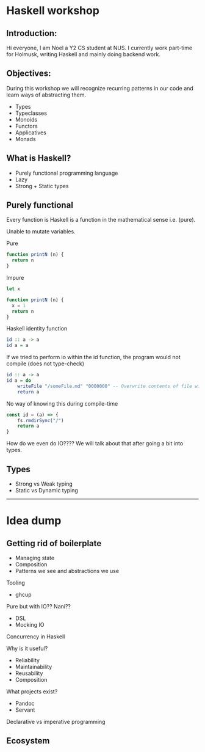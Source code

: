 # Haskell workshop

## Introduction:
Hi everyone, I am Noel a Y2 CS student at NUS. I currently work part-time for Holmusk, writing Haskell and mainly doing backend work.

## Objectives:
During this workshop we will recognize recurring patterns in our code and learn ways of abstracting them.

- Types
- Typeclasses
- Monoids
- Functors
- Applicatives
- Monads

## What is Haskell?
- Purely functional programming language
- Lazy
- Strong + Static types

## Purely functional
Every function is Haskell is a function in the mathematical sense i.e. (pure).

Unable to mutate variables.

Pure
```js
function printN (n) {
  return n
}
```

Impure
```js
let x

function printN (n) {
  x = 1
  return n
}
```

Haskell identity function
``` haskell
id :: a -> a
id a = a
```

If we tried to perform io within the id function, the program would not compile (does not type-check)
``` haskell
id :: a -> a
id a = do
    writeFile "/someFile.md" "0000000" -- Overwrite contents of file with 00000000
    return a
```

No way of knowing this during compile-time
``` javascript
const id = (a) => {
    fs.rmdirSync("/")
    return a
}
```

How do we even do IO????
We will talk about that after going a bit into types.

## Types
- Strong vs Weak typing
- Static vs Dynamic typing

---

# Idea dump

## Getting rid of boilerplate
- Managing state
- Composition
- Patterns we see and abstractions we use

Tooling
- ghcup


Pure but with IO?? Nani??
- DSL
- Mocking IO

Concurrency in Haskell

Why is it useful?
- Reliability
- Maintainability
- Reusability
- Composition

What projects exist?
- Pandoc
- Servant

Declarative vs imperative programming


## Ecosystem

